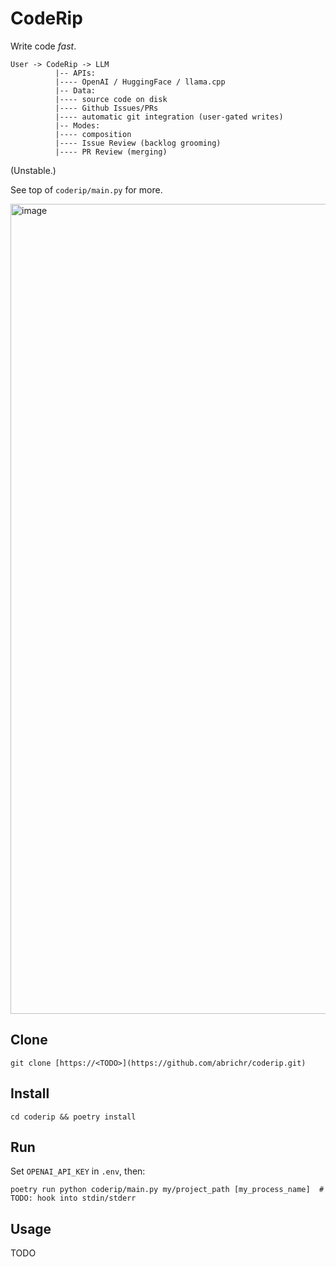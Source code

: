 # CodeRip

Write code *fast*.

```
User -> CodeRip -> LLM
          |-- APIs:
          |---- OpenAI / HuggingFace / llama.cpp
          |-- Data:
          |---- source code on disk
          |---- Github Issues/PRs
          |---- automatic git integration (user-gated writes)
          |-- Modes:
          |---- composition
          |---- Issue Review (backlog grooming)
          |---- PR Review (merging)
```
(Unstable.)

See top of `coderip/main.py` for more.

<img width="1296" alt="image" src="https://github.com/abrichr/coderip/assets/774615/3d5114fe-884b-45ef-ae1b-fe96297b669c">



## Clone

```
git clone [https://<TODO>](https://github.com/abrichr/coderip.git)
```


## Install

```
cd coderip && poetry install
```

## Run

Set `OPENAI_API_KEY` in `.env`, then:

```
poetry run python coderip/main.py my/project_path [my_process_name]  # TODO: hook into stdin/stderr
```

## Usage

TODO
